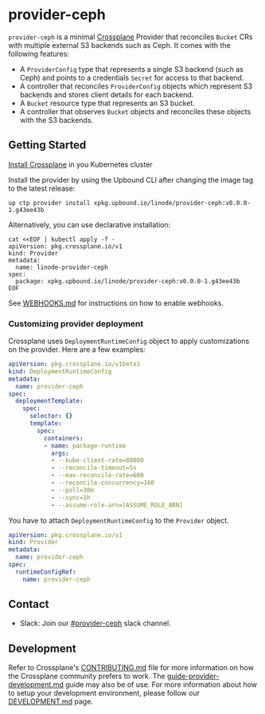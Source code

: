 # provider-ceph

`provider-ceph` is a minimal [Crossplane](https://crossplane.io/) Provider
that reconciles `Bucket` CRs with multiple external S3 backends such as Ceph. It comes
with the following features:

- A `ProviderConfig` type that represents a single S3 backend (such as Ceph) and points to a credentials `Secret` for access to that backend.
- A controller that reconciles `ProviderConfig` objects which represent S3 backends and stores client details for each backend.
- A `Bucket` resource type that represents an S3 bucket.
- A controller that observes `Bucket` objects and reconciles these objects with the S3 backends.

## Getting Started

[Install Crossplane](https://docs.crossplane.io/v1.11/software/install/#install-crossplane) in you Kubernetes cluster

Install the provider by using the Upbound CLI after changing the image tag to the latest release:

```
up ctp provider install xpkg.upbound.io/linode/provider-ceph:v0.0.0-1.g43ee43b
```

Alternatively, you can use declarative installation:
```
cat <<EOF | kubectl apply -f -
apiVersion: pkg.crossplane.io/v1
kind: Provider
metadata:
  name: linode-provider-ceph
spec:
  package: xpkg.upbound.io/linode/provider-ceph:v0.0.0-1.g43ee43b
EOF
```
See [WEBHOOKS.md](docs/WEBHOOKS.md) for instructions on how to enable webhooks.

### Customizing provider deployment

Crossplane uses `DeploymentRuntimeConfig` object to apply customizations on the provider.
Here are a few examples:


```yaml
apiVersion: pkg.crossplane.io/v1beta1
kind: DeploymentRuntimeConfig
metadata:
  name: provider-ceph
spec:
  deploymentTemplate:
    spec:
      selector: {}
      template:
        spec:
          containers:
          - name: package-runtime
            args:
            - --kube-client-rate=80000
            - --reconcile-timeout=5s
            - --max-reconcile-rate=600
            - --reconcile-concurrency=160
            - --poll=30m
            - --sync=1h
            - --assume-role-arn=[ASSUME_ROLE_ARN]
```

You have to attach `DeploymentRuntimeConfig` to the `Provider` object.

```yaml
apiVersion: pkg.crossplane.io/v1
kind: Provider
metadata:
  name: provider-ceph
spec:
  runtimeConfigRef:
    name: provider-ceph
```

## Contact
- Slack: Join our [#provider-ceph](https://crossplane.slack.com/archives/C05RKQRNDHA) slack channel.

## Development

Refer to Crossplane's [CONTRIBUTING.md](https://github.com/crossplane/crossplane/tree/master/contributing) file for more information on how the
Crossplane community prefers to work. The [guide-provider-development.md](https://github.com/crossplane/crossplane/blob/master/contributing/guide-provider-development.md)
guide may also be of use. For more information about how to setup your development environment, please follow our [DEVELOPMENT.md](docs/DEVELOPMENT.md) page.
